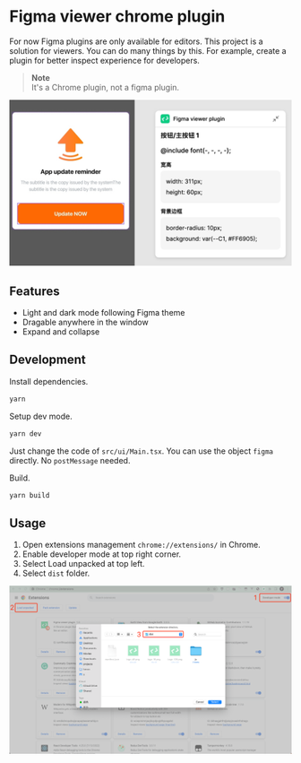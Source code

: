 # Figma viewer chrome plugin
For now Figma plugins are only available for editors. This project is a solution for viewers. You can do many things by this. For example, create a plugin for better inspect experience for developers.

> **Note**<br/>
> It's a Chrome plugin, not a figma plugin.

![example](./images/20240227-153110.jpeg)

## Features
- Light and dark mode following Figma theme
- Dragable anywhere in the window
- Expand and collapse

## Development
Install dependencies.
```bash
yarn
```

Setup dev mode.
```bash
yarn dev
```

Just change the code of `src/ui/Main.tsx`. You can use the object `figma` directly. No `postMessage` needed.

Build.
```bash
yarn build
```

## Usage
1. Open extensions management  `chrome://extensions/` in Chrome.
2. Enable developer mode at top right corner.
3. Select Load unpacked at top left.
4. Select `dist` folder.

![](./images/installation.png)
